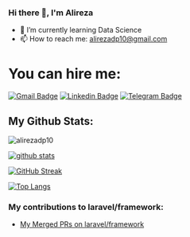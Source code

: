 ### Hi there 👋, I'm Alireza

- 🌱 I’m currently learning Data Science
- 📫 How to reach me: alirezadp10@gmail.com

# You can hire me:

[![Gmail Badge](https://img.shields.io/badge/-alirezadp10@gmail.com-c14438?style=flat&logo=Gmail&logoColor=white&link=mailto:alirezadp10@gmail.com)](mailto:alirezadp10@gmail.com)
[![Linkedin Badge](https://img.shields.io/badge/-alirezadp10-0072b1?style=flat&logo=Linkedin&logoColor=white&link=https://linkedin.com/in/alireza-goodarzi-63aa121b2/)](https://linkedin.com/in/alireza-goodarzi-63aa121b2/) 
[![Telegram Badge](https://img.shields.io/badge/-Telegram-blue?style=flat&logo=telegram&logoColor=white&link=https://t.me/alirezadp10/)](https://t.me/alirezadp10/)

## My Github Stats:

![alirezadp10](https://komarev.com/ghpvc/?username=alirezadp10)

[![github stats](https://github-readme-stats.vercel.app/api?username=alirezadp10)](https://github.com/anuraghazra/github-readme-stats) 

[![GitHub Streak](https://streak-stats.demolab.com?user=alirezadp10&card_width=490&hide_total_contributions=true)](https://git.io/streak-stats)

[![Top Langs](https://github-readme-stats.vercel.app/api/top-langs/?username=alirezadp10&layout=compact)](https://github.com/alirezadp10/github-readme-stats)

### My contributions to laravel/framework:

- <a href="https://github.com/laravel/framework/pulls?q=is%3Apr+author%3Aalirezadp10+"> My Merged PRs on laravel/framework</a>
